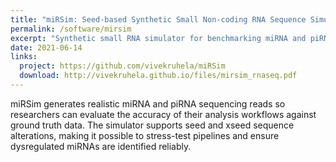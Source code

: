 ```yaml
---
title: "miRSim: Seed-based Synthetic Small Non-coding RNA Sequence Simulator"
permalink: /software/mirsim
excerpt: "Synthetic small RNA simulator for benchmarking miRNA and piRNA RNA-seq pipelines with known ground truth."
date: 2021-06-14
links:
  project: https://github.com/vivekruhela/miRSim
  download: http://vivekruhela.github.io/files/mirsim_rnaseq.pdf
---
```

miRSim generates realistic miRNA and piRNA sequencing reads so researchers can evaluate the accuracy of their analysis workflows against ground truth data. The simulator supports seed and xseed sequence alterations, making it possible to stress-test pipelines and ensure dysregulated miRNAs are identified reliably.
